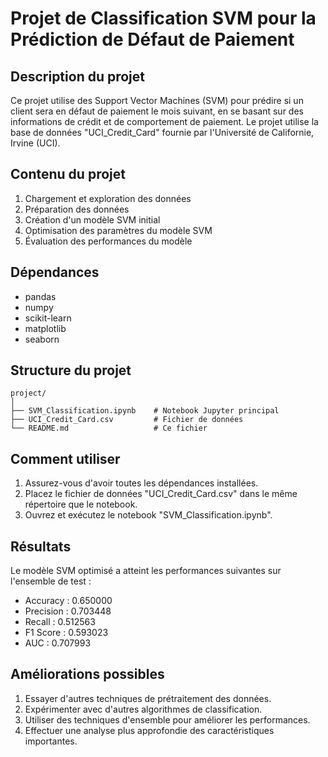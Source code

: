 # Projet de Classification SVM pour la Prédiction de Défaut de Paiement

## Description du projet

Ce projet utilise des Support Vector Machines (SVM) pour prédire si un client sera en défaut de paiement le mois suivant, en se basant sur des informations de crédit et de comportement de paiement. Le projet utilise la base de données "UCI_Credit_Card" fournie par l'Université de Californie, Irvine (UCI).

## Contenu du projet

1. Chargement et exploration des données
2. Préparation des données
3. Création d'un modèle SVM initial
4. Optimisation des paramètres du modèle SVM
5. Évaluation des performances du modèle

## Dépendances

- pandas
- numpy
- scikit-learn
- matplotlib
- seaborn

## Structure du projet

```
project/
│
├── SVM_Classification.ipynb    # Notebook Jupyter principal
├── UCI_Credit_Card.csv         # Fichier de données
└── README.md                   # Ce fichier
```

## Comment utiliser

1. Assurez-vous d'avoir toutes les dépendances installées.
2. Placez le fichier de données "UCI_Credit_Card.csv" dans le même répertoire que le notebook.
3. Ouvrez et exécutez le notebook "SVM_Classification.ipynb".

## Résultats

Le modèle SVM optimisé a atteint les performances suivantes sur l'ensemble de test :

- Accuracy : 0.650000
- Precision : 0.703448
- Recall : 0.512563
- F1 Score : 0.593023
- AUC : 0.707993

## Améliorations possibles

1. Essayer d'autres techniques de prétraitement des données.
2. Expérimenter avec d'autres algorithmes de classification.
3. Utiliser des techniques d'ensemble pour améliorer les performances.
4. Effectuer une analyse plus approfondie des caractéristiques importantes.

